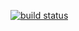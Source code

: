 [![build status](https://secure.travis-ci.org/superwinter/nodejs.png)](http://travis-ci.org/superwinter/nodejs)
